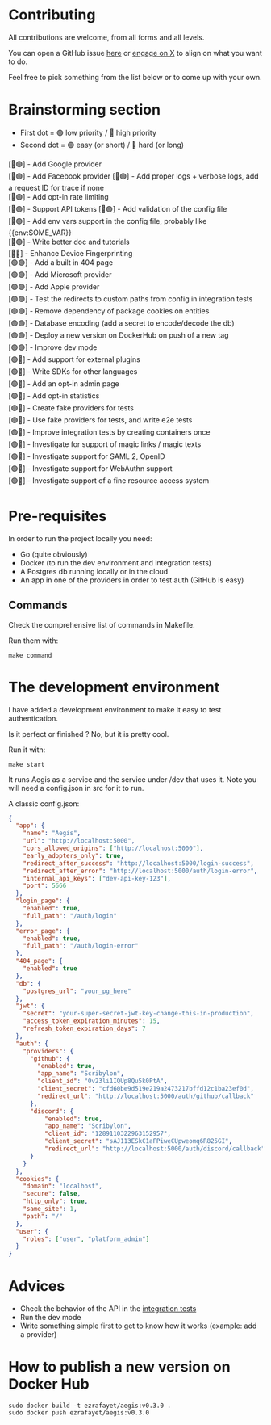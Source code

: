 # Contributing

All contributions are welcome, from all forms and all levels.

You can open a GitHub issue [here](https://github.com/ezrafayet/aegis/issues) or [engage on X](https://x.com/nohokthen) to align on what you want to do.

Feel free to pick something from the list below or to come up with your own.

# Brainstorming section

- First dot = 🟢 low priority / 🔴 high priority
- Second dot =  🟢 easy (or short) / 🔴 hard (or long)

[🔴🟢] - Add Google provider  
[🔴🟢] - Add Facebook provider
[🔴🟢] - Add proper logs + verbose logs, add a request ID for trace if none  
[🔴🟢] - Add opt-in rate limiting  
[🔴🟢] - Support API tokens 
[🔴🟢] - Add validation of the config file  
[🔴🟢] - Add env vars support in the config file, probably like {{env:SOME_VAR}}  
[🔴🟢] - Write better doc and tutorials  
[🔴🔴] - Enhance Device Fingerprinting  
[🟢🟢] - Add a built in 404 page  
[🟢🟢] - Add Microsoft provider  
[🟢🟢] - Add Apple provider  
[🟢🟢] - Test the redirects to custom paths from config in integration tests  
[🟢🟢] - Remove dependency of package cookies on entities  
[🟢🟢] - Database encoding (add a secret to encode/decode the db)  
[🟢🟢] - Deploy a new version on DockerHub on push of a new tag  
[🟢🟢] - Improve dev mode  
[🟢🔴] - Add support for external plugins  
[🟢🔴] - Write SDKs for other languages  
[🟢🔴] - Add an opt-in admin page  
[🟢🔴] - Add opt-in statistics  
[🟢🔴] - Create fake providers for tests  
[🟢🔴] - Use fake providers for tests, and write e2e tests  
[🟢🔴] - Improve integration tests by creating containers once  
[🟢🔴] - Investigate for support of magic links / magic texts  
[🟢🔴] - Investigate support for SAML 2, OpenID  
[🟢🔴] - Investigate support for WebAuthn support  
[🟢🔴] - Investigate support of a fine resource access system  

# Pre-requisites

In order to run the project locally you need:
- Go (quite obviously)
- Docker (to run the dev environment and integration tests)
- A Postgres db running locally or in the cloud
- An app in one of the providers in order to test auth (GitHub is easy)

## Commands

Check the comprehensive list of commands in Makefile.

Run them with:

```
make command
```

# The development environment

I have added a development environment to make it easy to test authentication.

Is it perfect or finished ? No, but it is pretty cool.

Run it with:

```
make start
```

It runs Aegis as a service and the service under /dev that uses it. Note you will need a config.json in src for it to run.

A classic config.json:

```json
{
  "app": {
    "name": "Aegis",
    "url": "http://localhost:5000",
    "cors_allowed_origins": ["http://localhost:5000"],
    "early_adopters_only": true,
    "redirect_after_success": "http://localhost:5000/login-success",
    "redirect_after_error": "http://localhost:5000/auth/login-error",
    "internal_api_keys": ["dev-api-key-123"],
    "port": 5666
  },
  "login_page": {
    "enabled": true,
    "full_path": "/auth/login"
  },
  "error_page": {
    "enabled": true,
    "full_path": "/auth/login-error"
  },
  "404_page": {
    "enabled": true
  },
  "db": {
    "postgres_url": "your_pg_here"
  },
  "jwt": {
    "secret": "your-super-secret-jwt-key-change-this-in-production",
    "access_token_expiration_minutes": 15,
    "refresh_token_expiration_days": 7
  },
  "auth": {
    "providers": {
      "github": {
        "enabled": true,
        "app_name": "Scribylon",
        "client_id": "Ov23li1IQUp8Qu5k0PtA",
        "client_secret": "cfd60be9d519e219a2473217bffd12c1ba23ef0d",
        "redirect_url": "http://localhost:5000/auth/github/callback"
      },
      "discord": {
          "enabled": true,
          "app_name": "Scribylon",
          "client_id": "1289110322963152957",
          "client_secret": "sAJ113ESkC1aFPiweCUpweomq6R825GI",
          "redirect_url": "http://localhost:5000/auth/discord/callback"
      }
    }
  },
  "cookies": {
    "domain": "localhost",
    "secure": false,
    "http_only": true,
    "same_site": 1,
    "path": "/"
  },
  "user": {
    "roles": ["user", "platform_admin"]
  }
} 
```

# Advices

- Check the behavior of the API in the [integration tests](https://github.com/ezrafayet/aegis/blob/master/src/integration/integration_test.go)
- Run the dev mode
- Write something simple first to get to know how it works (example: add a provider)

# How to publish a new version on Docker Hub

```
sudo docker build -t ezrafayet/aegis:v0.3.0 .
sudo docker push ezrafayet/aegis:v0.3.0
```
